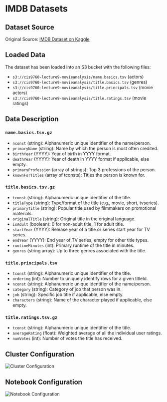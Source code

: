 # IMDB Datasets

## Dataset Source
Original Source: [IMDB Dataset on Kaggle](https://www.kaggle.com/datasets/ashirwadsangwan/imdb-dataset)

## Loaded Data
The dataset has been loaded into an S3 bucket with the following files:
- `s3://cis9760-lecture9-movieanalysis/name.basics.tsv` (actors)
- `s3://cis9760-lecture9-movieanalysis/title.basics.tsv` (genres)
- `s3://cis9760-lecture9-movieanalysis/title.principals.tsv` (movie actors)
- `s3://cis9760-lecture9-movieanalysis/title.ratings.tsv` (movie ratings)

## Data Description
### `name.basics.tsv.gz`
- `nconst` (string): Alphanumeric unique identifier of the name/person.
- `primaryName` (string): Name by which the person is most often credited.
- `birthYear` (YYYY): Year of birth in YYYY format.
- `deathYear` (YYYY): Year of death in YYYY format if applicable, else empty.
- `primaryProfession` (array of strings): Top 3 professions of the person.
- `knownForTitles` (array of tconsts): Titles the person is known for.

### `title.basics.tsv.gz`
- `tconst` (string): Alphanumeric unique identifier of the title.
- `titleType` (string): Type/format of the title (e.g., movie, short, tvseries).
- `primaryTitle` (string): Popular title used by filmmakers on promotional materials.
- `originalTitle` (string): Original title in the original language.
- `isAdult` (boolean): 0 for non-adult title, 1 for adult title.
- `startYear` (YYYY): Release year of a title or series start year for TV series.
- `endYear` (YYYY): End year of TV series, empty for other title types.
- `runtimeMinutes` (int): Primary runtime of the title in minutes.
- `genres` (string array): Up to three genres associated with the title.

### `title.principals.tsv`
- `tconst` (string): Alphanumeric unique identifier of the title.
- `ordering` (int): Number to uniquely identify rows for a given titleId.
- `nconst` (string): Alphanumeric unique identifier of the name/person.
- `category` (string): Category of job that person was in.
- `job` (string): Specific job title if applicable, else empty.
- `characters` (string): Name of the character played if applicable, else empty.

### `title.ratings.tsv.gz`
- `tconst` (string): Alphanumeric unique identifier of the title.
- `averageRating` (float): Weighted average of all the individual user ratings.
- `numVotes` (int): Number of votes the title has received.

## Cluster Configuration
![Cluster Configuration](https://github.com/linalan1231/IMDB/blob/assets/70352593/61089b03-c3f7-4724-9f95-188314b34336.png)

## Notebook Configuration
![Notebook Configuration](https://github.com/linalan1231/IMDB/blob/assets/70352593/41209264-5f94-45de-8d30-675e8859bbe5.png)
